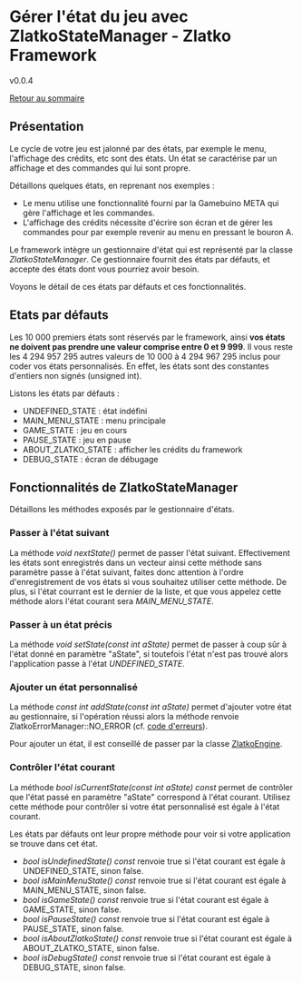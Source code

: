
# Gérer l'état du jeu avec ZlatkoStateManager - Zlatko Framework

v0.0.4

[Retour au sommaire](../README.MD)

## Présentation

Le cycle de votre jeu est jalonné par des états, par exemple le menu, l'affichage des crédits, etc sont des états. Un état se caractérise par un affichage et des commandes qui lui sont propre.

Détaillons quelques états, en reprenant nos exemples :
* Le menu utilise une fonctionnalité fourni par la Gamebuino META qui gère l'affichage et les commandes.
* L'affichage des crédits nécessite d'écrire son écran et de gérer les commandes pour par exemple revenir au menu en pressant le bouron A.

Le framework intègre un gestionnaire d'état qui est représenté par la classe *ZlatkoStateManager*. Ce gestionnaire fournit des états par défauts, et accepte des états dont vous pourriez avoir besoin.

Voyons le détail de ces états par défauts et ces fonctionnalités.

## Etats par défauts

Les 10 000 premiers états sont réservés par le framework, ainsi **vos états ne doivent pas prendre une valeur comprise entre 0 et 9 999**. Il vous reste les 4 294 957 295 autres valeurs de 10 000 à 4 294 967 295 inclus pour coder vos états personnalisés. En effet, les états sont des constantes d'entiers non signés (unsigned int).

Listons les états par défauts :
* UNDEFINED_STATE : état indéfini
* MAIN_MENU_STATE : menu principale
* GAME_STATE : jeu en cours
* PAUSE_STATE : jeu en pause
* ABOUT_ZLATKO_STATE : afficher les crédits du framework
* DEBUG_STATE : écran de débugage

## Fonctionnalités de ZlatkoStateManager

Détaillons les méthodes exposés par le gestionnaire d'états.

### Passer à l'état suivant

La méthode *void nextState()* permet de passer l'état suivant. Effectivement les états sont enregistrés dans un vecteur ainsi cette méthode sans paramètre passe à l'état suivant, faites donc attention à l'ordre d'enregistrement de vos états si vous souhaitez utiliser cette méthode. De plus, si l'état courrant est le dernier de la liste, et que vous appelez cette méthode alors l'état courant sera *MAIN_MENU_STATE*.

### Passer à un état précis

La méthode *void setState(const int aState)* permet de passer à coup sûr à l'état donné en paramètre "aState", si toutefois l'état n'est pas trouvé alors l'application passe à l'état *UNDEFINED_STATE*.

### Ajouter un état personnalisé

La méthode *const int addState(const int aState)* permet d'ajouter votre état au gestionnaire, si l'opération réussi alors la méthode renvoie ZlatkoErrorManager::NO_ERROR (cf. [code d'erreurs](002_erreurs.MD)).

Pour ajouter un état, il est conseillé de passer par la classe [ZlatkoEngine](099_zlatko_engine.MD).

### Contrôler l'état courant

La méthode *bool isCurrentState(const int aState) const* permet de contrôler que l'état passé en paramètre "aState" correspond à l'état courant. Utilisez cette méthode pour contrôler si votre état personnalisé est égale à l'état courant.

Les états par défauts ont leur propre méthode pour voir si votre application se trouve dans cet état.

* *bool isUndefinedState() const* renvoie true si l'état courant est égale à UNDEFINED_STATE, sinon false.
* *bool isMainMenuState() const* renvoie true si l'état courant est égale à MAIN_MENU_STATE, sinon false.
* *bool isGameState() const* renvoie true si l'état courant est égale à GAME_STATE, sinon false.
* *bool isPauseState() const* renvoie true si l'état courant est égale à PAUSE_STATE, sinon false.
* *bool isAboutZlatkoState() const* renvoie true si l'état courant est égale à ABOUT_ZLATKO_STATE, sinon false.
* *bool isDebugState() const* renvoie true si l'état courant est égale à DEBUG_STATE, sinon false.
